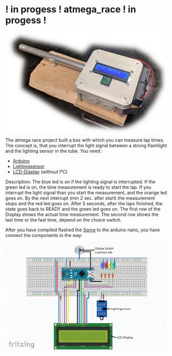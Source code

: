 #  ! in progess !   atmega_race      ! in progess !

<p align="center">
  <img src="https://github.com/MarcelScherer/atmega_race/blob/master/Time_measurement_arduino/doku/bild.jpg" width="700" title="Bild">
</p>


The atmega race project built a box with which you can measure lap times. The concept is, that you interrupt the light signal between a strong flashlight and the lighting sensor in the tube.
You need :
- [Arduino](https://www.aliexpress.com/item/1pcs-lot-Nano-Atmega168-controller-compatible-for-arduino-nano-Atmega168P-CH340-CH340C-replace-CH340G-USB-driver/32860026559.html?spm=2114.search0104.3.8.fe532b20x9cTup&ws_ab_test=searchweb0_0,searchweb201602_4_10320_5017015_10065_10068_10843_10547_5017315_10059_10548_10696_100031_10319_10084_5017115_10083_10103_451_452_10618_10304_10307_10820_10821_10302_5017215,searchweb201603_45,ppcSwitch_5&algo_expid=6b95ccd8-77ab-472a-9718-3bd8b8e6435d-1&algo_pvid=6b95ccd8-77ab-472a-9718-3bd8b8e6435d&priceBeautifyAB=0)
- [Lightingsensor](https://www.aliexpress.com/item/Free-shipping-Photodiode-module-detects-brightness-light-sensitive-light-detector-module-smart-car-for-arduino/32414962058.html?spm=2114.search0104.3.8.25f476c4S1WK7v&ws_ab_test=searchweb0_0,searchweb201602_4_10320_5017015_10065_10068_10843_10547_5017315_10059_10548_10696_100031_10319_10084_5017115_10083_10103_451_452_10618_10304_10307_10820_10821_10302_5017215,searchweb201603_45,ppcSwitch_5&algo_expid=84601aab-92f9-4933-9a55-71bff8b0584b-1&algo_pvid=84601aab-92f9-4933-9a55-71bff8b0584b&priceBeautifyAB=0)
- [LCD-Display](https://www.aliexpress.com/item/1PCS-LCD1602-1602-module-green-screen-16x2-Character-LCD-Display-Module-1602-5V-green-screen-and/32511014601.html?spm=2114.search0104.3.37.f4364b3cVcAwBk&ws_ab_test=searchweb0_0,searchweb201602_4_10320_5017015_10065_10068_10843_10547_5017315_10059_10548_10696_100031_10319_10084_5017115_10083_10103_451_452_10618_10304_10307_10820_10821_10302_5017215,searchweb201603_45,ppcSwitch_5&algo_expid=54dd55f6-1c94-429f-9c2c-477426bb86e4-5&algo_pvid=54dd55f6-1c94-429f-9c2c-477426bb86e4&priceBeautifyAB=0) (without I²C)

Description: The blue led is on if the lighting signal is interrupted. If the green led is on, the time measurement is ready to start the lap. If you interrupt the light signal than you start the measurement, and the orange led goes on. By the next interrupt (min 2 sec. after start) the measurement stops and the red led goes on.
After 5 seconds, after the laps finished, the state goes back to READY and the green led goes on.
The first row of the Display shows the actual time measurement. The second row shows the last time or the fast time, depend on the choice switch.


After you have compiled flashed the [Sorce](https://github.com/MarcelScherer/atmega_race/blob/master/Time_measurement_arduino/time_measurment/time_measurment.ino) to the arduino nano, you have connect the components in the way:

<p align="center">
  <img src="https://github.com/MarcelScherer/atmega_race/blob/master/Time_measurement_arduino/doku/aufbau.PNG" title="aufbau">
</p>

